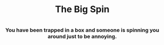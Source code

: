 <h1 align='center'>The Big Spin<h1>

<h3 align='center'> You have been trapped in a box and someone is spinning you around just to be annoying.</h3>
